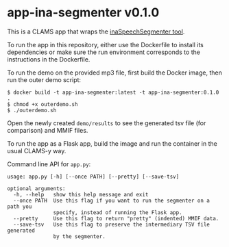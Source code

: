 # app-ina-segmenter v0.1.0
This is a CLAMS app that wraps the [inaSpeechSegmenter tool](https://github.com/ina-foss/inaSpeechSegmenter).

To run the app in this repository, either use the Dockerfile to install its dependencies 
or make sure the run environment corresponds to the instructions in the Dockerfile.

To run the demo on the provided mp3 file, first build the Docker image, then run the outer demo script:

```
$ docker build -t app-ina-segmenter:latest -t app-ina-segmenter:0.1.0 .
$ chmod +x outerdemo.sh
$ ./outerdemo.sh
```

Open the newly created `demo/results` to see the generated tsv file (for comparison) and MMIF files.

To run the app as a Flask app, build the image and run the container in the usual CLAMS-y way.

Command line API for `app.py`:

```
usage: app.py [-h] [--once PATH] [--pretty] [--save-tsv]

optional arguments:
  -h, --help   show this help message and exit
  --once PATH  Use this flag if you want to run the segmenter on a path you
               specify, instead of running the Flask app.
  --pretty     Use this flag to return "pretty" (indented) MMIF data.
  --save-tsv   Use this flag to preserve the intermediary TSV file generated
               by the segmenter.
```

